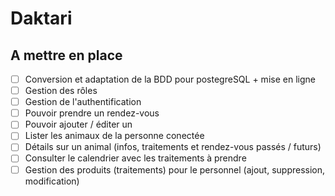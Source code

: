 # Daktari 

## A mettre en place

- [ ] Conversion et adaptation de la BDD pour postegreSQL + mise en ligne
- [ ] Gestion des rôles
- [ ] Gestion de l'authentification
- [ ] Pouvoir prendre un rendez-vous
- [ ] Pouvoir ajouter / éditer un 
- [ ] Lister les animaux de la personne conectée
- [ ] Détails sur un animal (infos, traitements et rendez-vous passés / futurs)
- [ ] Consulter le calendrier avec les traitements à prendre
- [ ] Gestion des produits (traitements) pour le personnel (ajout, suppression, modification)

